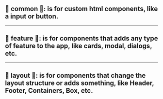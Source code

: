 ## 📁 common 📁: is for custom html components, like a input or button.

---

## 📁 feature 📁: is for components that adds any type of feature to the app, like cards, modal, dialogs, etc.

---

## 📁 layout 📁: is for components that change the layout structure or adds something, like Header, Footer, Containers, Box, etc. 
